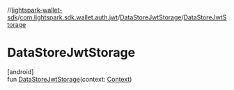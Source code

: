 //[lightspark-wallet-sdk](../../../index.md)/[com.lightspark.sdk.wallet.auth.jwt](../index.md)/[DataStoreJwtStorage](index.md)/[DataStoreJwtStorage](-data-store-jwt-storage.md)

# DataStoreJwtStorage

[android]\
fun [DataStoreJwtStorage](-data-store-jwt-storage.md)(context: [Context](https://developer.android.com/reference/kotlin/android/content/Context.html))

